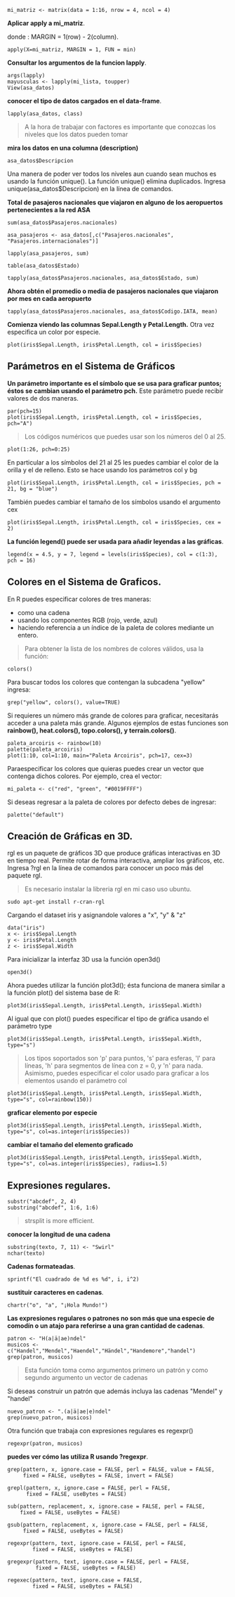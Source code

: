```
mi_matriz <- matrix(data = 1:16, nrow = 4, ncol = 4)
```
**Aplicar apply a mi_matriz**.

donde : MARGIN = 1(row) - 2(column).
```
apply(X=mi_matriz, MARGIN = 1, FUN = min)
```
**Consultar los argumentos de la funcion lapply**.

```
args(lapply)
mayusculas <- lapply(mi_lista, toupper)
View(asa_datos)
```

**conocer el tipo de datos cargados en el data-frame**.
```
lapply(asa_datos, class)
```
> A la hora de trabajar con factores es importante que conozcas los niveles que los datos pueden tomar

**mira los datos en una columna (description)**
```
asa_datos$Descripcion
```

Una manera de poder ver todos los niveles aun cuando sean muchos es usando la función unique(). La función unique() elimina duplicados. Ingresa
unique(asa_datos$Descripcion) en la línea de comandos.

**Total de pasajeros nacionales que viajaron en alguno de los aeropuertos pertenecientes a la red ASA**
```
sum(asa_datos$Pasajeros.nacionales)

asa_pasajeros <- asa_datos[,c("Pasajeros.nacionales", "Pasajeros.internacionales")]

lapply(asa_pasajeros, sum)

table(asa_datos$Estado)

tapply(asa_datos$Pasajeros.nacionales, asa_datos$Estado, sum)
```

**Ahora obtén el promedio o media de pasajeros nacionales que viajaron por mes en cada aeropuerto**
```
tapply(asa_datos$Pasajeros.nacionales, asa_datos$Codigo.IATA, mean)
```
**Comienza viendo las columnas Sepal.Length y Petal.Length.** 
Otra vez especifica un color por especie.
```
plot(iris$Sepal.Length, iris$Petal.Length, col = iris$Species)
```
## Parámetros en el Sistema de Gráficos

**Un parámetro importante es el símbolo que se usa para graficar puntos; éstos se cambian usando el parámetro pch.** 
Este parámetro puede recibir valores de dos maneras. 

```
par(pch=15)
plot(iris$Sepal.Length, iris$Petal.Length, col = iris$Species, pch="A")
```
> Los códigos numéricos que puedes usar son los números del 0 al 25.
```
plot(1:26, pch=0:25) 
```

En particular a los símbolos del 21 al 25 les puedes cambiar el color de la orilla y el de relleno. Esto se hace usando los parámetros col y bg
```
plot(iris$Sepal.Length, iris$Petal.Length, col = iris$Species, pch = 21, bg = "blue")
```
También puedes cambiar el tamaño de los símbolos usando el argumento cex
```
plot(iris$Sepal.Length, iris$Petal.Length, col = iris$Species, cex = 2)
```

**La función legend() puede ser usada para añadir leyendas a las gráficas**.
```
legend(x = 4.5, y = 7, legend = levels(iris$Species), col = c(1:3), pch = 16)
```

## Colores en el Sistema de Graficos.

En R puedes especificar colores de tres maneras: 
* como una cadena 
* usando los componentes RGB (rojo, verde, azul)
* haciendo referencia a un índice de la paleta de colores mediante un entero.

> Para obtener la lista de los nombres de colores válidos, usa la función:
```
colors()
```
Para buscar todos los colores que contengan la subcadena "yellow" ingresa:
```
grep("yellow", colors(), value=TRUE)
```

Si requieres un número más grande de colores para graficar, necesitarás acceder a una paleta más grande.
Algunos ejemplos de estas funciones son **rainbow(), heat.colors(), topo.colors(), y terrain.colors()**.
```
paleta_arcoiris <- rainbow(10)
palette(paleta_arcoiris)
plot(1:10, col=1:10, main="Paleta Arcoiris", pch=17, cex=3)
```

Paraespecificar los colores que quieras puedes crear un vector que contenga dichos colores. Por ejemplo, crea el vector:
```
mi_paleta <- c("red", "green", "#0019FFFF")
```
Si deseas regresar a la paleta de colores por defecto debes de ingresar:
```
palette("default")
```

## Creación de Gráficas en 3D.

rgl es un paquete de gráficos 3D que produce gráficas interactivas en 3D en tiempo real. Permite rotar de forma interactiva, ampliar los gráficos, etc. Ingresa ?rgl en la línea de comandos para conocer un poco más del paquete rgl.

> Es necesario instalar la libreria rgl en mi caso uso ubuntu.
```
sudo apt-get install r-cran-rgl
```
Cargando el dataset iris y asignandole valores a "x", "y" & "z"
```
data("iris")
x <- iris$Sepal.Length
y <- iris$Petal.Length
z <- iris$Sepal.Width
```
Para inicializar la interfaz 3D usa la función open3d()
```
open3d()
```
Ahora puedes utilizar la función plot3d(); ésta funciona de manera similar a la función plot() del sistema base de R:
```
plot3d(iris$Sepal.Length, iris$Petal.Length, iris$Sepal.Width)
```

Al igual que con plot() puedes especificar el tipo de gráfica usando el parámetro type
```
plot3d(iris$Sepal.Length, iris$Petal.Length, iris$Sepal.Width, type="s")
```
> Los tipos soportados son 'p' para puntos, 's' para esferas, 'l' para líneas, 'h' para segmentos de línea con z = 0, y 'n' para nada.
Asimismo, puedes especificar el color usado para graficar a los elementos usando el parámetro col
```
plot3d(iris$Sepal.Length, iris$Petal.Length, iris$Sepal.Width, type="s", col=rainbow(150))
```

**graficar elemento por especie**
```
plot3d(iris$Sepal.Length, iris$Petal.Length, iris$Sepal.Width, type="s", col=as.integer(iris$Species))
```
**cambiar el tamaño del elemento graficado**
```
plot3d(iris$Sepal.Length, iris$Petal.Length, iris$Sepal.Width, type="s", col=as.integer(iris$Species), radius=1.5)
```

## Expresiones regulares.
```
substr("abcdef", 2, 4)
substring("abcdef", 1:6, 1:6)
```
> strsplit is more efficient.

**conocer la longitud de una cadena**
```
substring(texto, 7, 11) <- "Swirl"
nchar(texto)
```
**Cadenas formateadas**.
```
sprintf("El cuadrado de %d es %d", i, i^2)
```
**sustituir caracteres en cadenas**.
```
chartr("o", "a", "¡Hola Mundo!")
```

**Las expresiones regulares o patrones no son más que una especie de comodín o un atajo para referirse a una gran cantidad de cadenas**.
```
patron <- "H(a|ä|ae)ndel"
musicos <- c("Handel","Mendel","Haendel","Händel","Handemore","handel")
grep(patron, musicos)
```
> Esta función toma como argumentos primero un patrón y como segundo argumento un vector de cadenas

Si deseas construir un patrón que además incluya las cadenas "Mendel" y "handel"
```
nuevo_patron <- ".(a|ä|ae|e)ndel"
grep(nuevo_patron, musicos)
```

Otra función que trabaja con expresiones regulares es regexpr()
```
regexpr(patron, musicos)
```

**puedes ver cómo las utiliza R usando ?regexpr**.
```
grep(pattern, x, ignore.case = FALSE, perl = FALSE, value = FALSE,
     fixed = FALSE, useBytes = FALSE, invert = FALSE)

grepl(pattern, x, ignore.case = FALSE, perl = FALSE,
      fixed = FALSE, useBytes = FALSE)

sub(pattern, replacement, x, ignore.case = FALSE, perl = FALSE,
    fixed = FALSE, useBytes = FALSE)

gsub(pattern, replacement, x, ignore.case = FALSE, perl = FALSE,
     fixed = FALSE, useBytes = FALSE)

regexpr(pattern, text, ignore.case = FALSE, perl = FALSE,
        fixed = FALSE, useBytes = FALSE)

gregexpr(pattern, text, ignore.case = FALSE, perl = FALSE,
         fixed = FALSE, useBytes = FALSE)

regexec(pattern, text, ignore.case = FALSE,
        fixed = FALSE, useBytes = FALSE)
```
